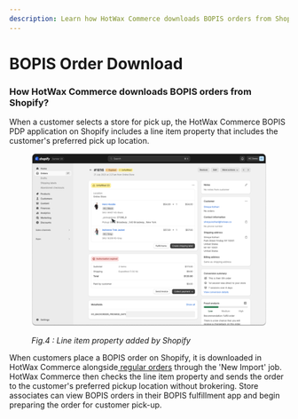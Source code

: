 ```yaml
---
description: Learn how HotWax Commerce downloads BOPIS orders from Shopify easily.
---
```


# BOPIS Order Download

### How HotWax Commerce downloads BOPIS orders from Shopify?

When a customer selects a store for pick up, the HotWax Commerce BOPIS PDP application on Shopify includes a line item property that includes the customer's preferred pick up location.

<figure><img src="../../.gitbook/assets/30_c.png" alt=""><figcaption><p><em>Fig.4 : Line item property added by Shopify</em></p></figcaption></figure>

When customers place a BOPIS order on Shopify, it is downloaded in HotWax Commerce alongside[ regular orders](../how-are-orders-downloaded-from-shopify-to-hotwax-commerce/how-are-orders-downloaded-from-shopify-to-hotwax-commerce.md) through the 'New Import' job. HotWax Commerce then checks the line item property and sends the order to the customer's preferred pickup location without brokering. Store associates can view BOPIS orders in their BOPIS fulfillment app and begin preparing the order for customer pick-up.
